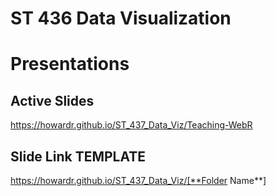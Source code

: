 # ST 436 Data Visualization

# Presentations

## Active Slides

https://howardr.github.io/ST_437_Data_Viz/Teaching-WebR


## Slide Link TEMPLATE

https://howardr.github.io/ST_437_Data_Viz/[**Folder Name**]


